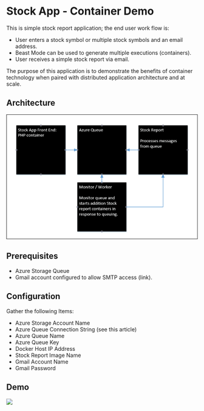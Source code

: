 # Stock App - Container Demo

This is simple stock report application; the end user work flow is:

- User enters a stock symbol or multiple stock symbols and an email address.
- Beast Mode can be used to generate multiple executions (containers).
- User receives a simple stock report via email.

The purpose of this application is to demonstrate the benefits of container technology when paired with distributed application architecture and at scale.

## Architecture

![app](./media/stock-app-service.png)

## Prerequisites

- Azure Storage Queue
- Gmail account configured to allow SMTP access (link).

## Configuration 

Gather the following Items:

- Azure Storage Account Name
- Azure Queue Connection String (see this article)
- Azure Queue Name
- Azure Queue Key
- Docker Host IP Address
- Stock Report Image Name
- Gmail Account Name
- Gmail Password

## Demo

![](./media/stock-app.gif)


